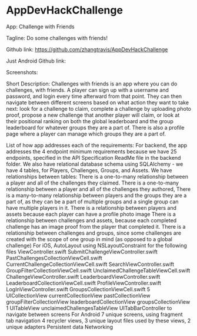 # AppDevHackChallenge

App: Challenge with Friends

Tagline: Do some challenges with friends!

Github link: https://github.com/zhangtravis/AppDevHackChallenge

Just Android Github link:

Screenshots:



Short Description:
Challenges with friends is an app where you can do challenges, with friends. 
A player can sign up with a username and password, and login every time afterward from that point. 
They can then navigate between different screens based on what action they want to take next: look 
for a challenge to claim, complete a challenge by uploading photo proof, propose a new challenge that 
another player will claim, or look at their positional ranking on both the global leaderboard and the group 
leaderboard for whatever groups they are a part of. There is also a profile page where a player can manage which 
groups they are a part of.

List of how app addresses each of the requirements: 
For backend, the app addresses the 4 endpoint minimum requirements because we have 25 endpoints, specified in the API Specification ReadMe file in the backend folder. We also have relational database schema using SQLAlchemy - we have 4 tables, for Players, Challenges, Groups, and Assets. We have relationships between tables: 
	There is a one-to-many relationship between a player and all of the challenges they claimed. 
	There is a one-to-many relationship between a player and all of the challenges they authored, 
	There is a many-to-many relationship between players and the groups they are a part of, as they can be a part of multiple groups and a single group can have 
	multiple players in it.
	There is a relationship between players and assets because each player can have a profile photo image
	There is a relationship between challenges and assets, because each completed challenge has an image proof from the player that completed it.
	There is a relationship between challenges and groups, since some challenges are created with the scope of one group in mind (as opposed to a global challenge)
For iOS, 
	AutoLayout using NSLayoutConstraint for the following files
		ViewController.swift
		SubmitChallengeViewController.swift
		PastChallengesCollectionViewCell.swift
		CurrentChallengeCollectionViewCell.swift
		SearchViewController.swift
		GroupFilterCollectionViewCell.swift
		UnclaimedChallengeTableViewCell.swift
		ChallengeViewController.swift
		LeaderboardViewController.swift
		LeaderboardCollectionViewCell.swift
		ProfileViewController.swift
		LogInViewController.swift
		GroupsCollectionViewCell.swift
	5 UICollectionView
		currentCollectionView
		pastCollectionView
		groupFilterCollectionView
		leaderboardCollectionView
		groupsCollectionView
	1 UITableView
		unclaimedChallengesTableView
		UITabBarController to navigate between screens
For Android
	7 unique screens, using fragment tab navigation
	4 recycler views, 3 unique layout files used by these views, 2 unique adapters
	Persistent data 
	Networking
